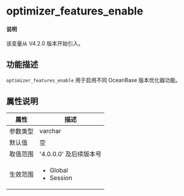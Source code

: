 # optimizer_features_enable

<main id="notice" type='explain'>
  <h4>说明</h4>
  <p>该变量从 V4.2.0 版本开始引入。</p>
</main>

## 功能描述

`optimizer_features_enable` 用于启用不同 OceanBase 版本优化器功能。

## 属性说明

| 属性 | 描述 |
| --- | --- |
| 参数类型 | varchar |
| 默认值 | 空 |
| 取值范围 | '4.0.0.0' 及后续版本号 |
| 生效范围 | <ul><li>Global  </li><li>Session </li></ul>|
